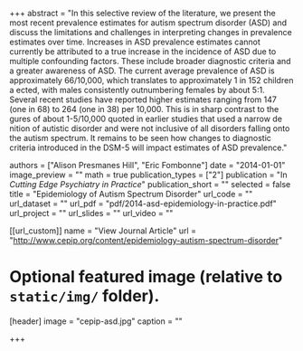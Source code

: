 +++
abstract = "In this selective review of the literature, we present the most recent prevalence estimates for autism spectrum disorder (ASD) and discuss the limitations and challenges in interpreting changes in prevalence estimates over time. Increases in ASD prevalence estimates cannot currently be attributed to a true increase in the incidence of ASD due to multiple confounding factors. These include broader diagnostic criteria and a greater awareness of ASD. The current average prevalence of ASD is approximately 66/10,000, which translates to approximately 1 in 152 children a ected, with males consistently outnumbering females by about 5:1. Several recent studies have reported higher estimates ranging from 147 (one in 68) to 264 (one in 38) per 10,000. This is in sharp contrast to the  gures of about 1-5/10,000 quoted in earlier studies that used a narrow de nition of autistic disorder and were not inclusive of all disorders falling onto the autism spectrum. It remains to be seen how changes to diagnostic criteria introduced in the DSM-5 will impact estimates of ASD prevalence."

authors = ["Alison Presmanes Hill", "Eric Fombonne"]
date = "2014-01-01"
image_preview = ""
math = true
publication_types = ["2"]
publication = "In *Cutting Edge Psychiatry in Practice*"
publication_short = ""
selected = false
title = "Epidemiology of Autism Spectrum Disorder"
url_code = ""
url_dataset = ""
url_pdf = "pdf/2014-asd-epidemiology-in-practice.pdf"
url_project = ""
url_slides = ""
url_video = ""

[[url_custom]]
name = "View Journal Article"
url = "http://www.cepip.org/content/epidemiology-autism-spectrum-disorder"

# Optional featured image (relative to `static/img/` folder).
[header]
image = "cepip-asd.jpg"
caption = ""

+++
